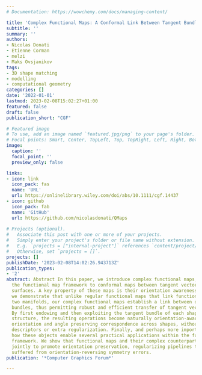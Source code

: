 ```yaml
---
# Documentation: https://wowchemy.com/docs/managing-content/

title: 'Complex Functional Maps: A Conformal Link Between Tangent Bundles'
subtitle: ''
summary: ''
authors:
- Nicolas Donati
- Etienne Corman
- melzi
- Maks Ovsjanikov
tags:
- 3D shape matching
- modelling
- computational geometry
categories: []
date: '2022-01-01'
lastmod: 2023-02-08T15:02:27+01:00
featured: false
draft: false
publication_short: "CGF"

# Featured image
# To use, add an image named `featured.jpg/png` to your page's folder.
# Focal points: Smart, Center, TopLeft, Top, TopRight, Left, Right, BottomLeft, Bottom, BottomRight.
image:
  caption: ''
  focal_point: ''
  preview_only: false

links:
- icon: link
  icon_pack: fas
  name: 'URL'
  url: https://onlinelibrary.wiley.com/doi/abs/10.1111/cgf.14437
- icon: github
  icon_pack: fab
  name: 'GitHub'
  url: https://github.com/nicolasdonati/QMaps
    
# Projects (optional).
#   Associate this post with one or more of your projects.
#   Simply enter your project's folder or file name without extension.
#   E.g. `projects = ["internal-project"]` references `content/project/deep-learning/index.md`.
#   Otherwise, set `projects = []`.
projects: []
publishDate: '2023-02-08T14:02:26.943713Z'
publication_types:
- '2'
abstract: Abstract In this paper, we introduce complex functional maps, which extend
  the functional map framework to conformal maps between tangent vector fields on
  surfaces. A key property of these maps is their orientation awareness. More specifically,
  we demonstrate that unlike regular functional maps that link functional spaces of
  two manifolds, our complex functional maps establish a link between oriented tangent
  bundles, thus permitting robust and efficient transfer of tangent vector fields.
  By first endowing and then exploiting the tangent bundle of each shape with a complex
  structure, the resulting operations become naturally orientation-aware, thus favouring
  orientation and angle preserving correspondence across shapes, without relying on
  descriptors or extra regularization. Finally, and perhaps more importantly, we demonstrate
  how these objects enable several practical applications within the functional map
  framework. We show that functional maps and their complex counterparts can be estimated
  jointly to promote orientation preservation, regularizing pipelines that previously
  suffered from orientation-reversing symmetry errors.
publication: '*Computer Graphics Forum*'

---
```

